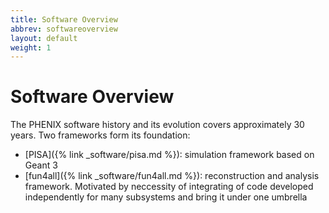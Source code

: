 ```yaml
---
title: Software Overview
abbrev: softwareoverview
layout: default
weight: 1
---
```

# Software Overview

The PHENIX software history and its evolution covers approximately 30 years.
Two frameworks form its foundation:
* [PISA]({% link _software/pisa.md %}): simulation framework based on Geant 3
* [fun4all]({% link _software/fun4all.md %}): reconstruction and analysis framework. Motivated by neccessity of integrating of code developed independently for many subsystems and bring it under one umbrella

